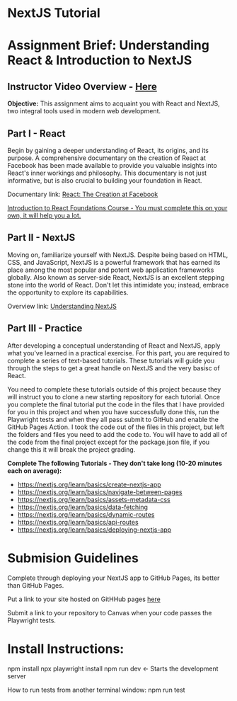 # NextJS Tutorial

# Assignment Brief: Understanding React & Introduction to NextJS

## Instructor Video Overview - [Here](https://youtu.be/Jg2v8MsqjOc)

**Objective:** This assignment aims to acquaint you with React and NextJS, two integral tools used in modern web development.

## Part I - React

Begin by gaining a deeper understanding of React, its origins, and its purpose. A comprehensive documentary on the creation of React at Facebook has been made available to provide you valuable insights into React's inner workings and philosophy. This documentary is not just informative, but is also crucial to building your foundation in React.

Documentary link: [React: The Creation at Facebook](https://www.youtube.com/watch?v=8pDqJVdNa44&t=1s)

[Introduction to React Foundations Course - You must complete this on your own, it will help you a lot.](https://nextjs.org/learn/react-foundations/rendering-ui)

## Part II - NextJS

Moving on, familiarize yourself with NextJS. Despite being based on HTML, CSS, and JavaScript, NextJS is a powerful framework that has earned its place among the most popular and potent web application frameworks globally. Also known as server-side React, NextJS is an excellent stepping stone into the world of React. Don't let this intimidate you; instead, embrace the opportunity to explore its capabilities.

Overview link: [Understanding NextJS](https://www.youtube.com/watch?v=Sklc_fQBmcs)

## Part III - Practice

After developing a conceptual understanding of React and NextJS, apply what you've learned in a practical exercise. For this part, you are required to complete a series of text-based tutorials. These tutorials will guide you through the steps to get a great handle on NextJS and the very basisc of React.  

You need to complete these tutorials outside of this project because they will instruct you to clone a new starting repository for each tutorial.  Once you complete the final tutorial put the code in the files that I have provided for you in this project and when you have successfully done this, run the Playwright tests and when they all pass submit to GitHub and enable the GitHub Pages Action.  I took the code out of the files in this project, but left the folders and files you need to add the code to.   You will have to add all of the code from the final project except for the package.json file, if you change this it will break the project grading.

**Complete The following Tutorials - They don't take long (10-20 minutes each on average):**

- https://nextjs.org/learn/basics/create-nextjs-app
- https://nextjs.org/learn/basics/navigate-between-pages
- https://nextjs.org/learn/basics/assets-metadata-css
- https://nextjs.org/learn/basics/data-fetching
- https://nextjs.org/learn/basics/dynamic-routes
- https://nextjs.org/learn/basics/api-routes
- https://nextjs.org/learn/basics/deploying-nextjs-app

# Submision Guidelines

Complete through deploying your NextJS app to GitHub Pages, its better than GitHub Pages.  

Put a link to your site hosted on GitHHub pages [here](#)

Submit a link to your repository to Canvas when your code passes the Playwright tests.



# Install Instructions:

npm install
npx playwright install
npm run dev <- Starts the development server

How to run tests from another terminal window:
npm run test
